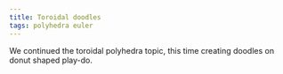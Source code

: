 ```yaml
---
title: Toroidal doodles
tags: polyhedra euler
---
```


We continued the toroidal polyhedra topic, this time creating doodles on donut shaped play-do.
